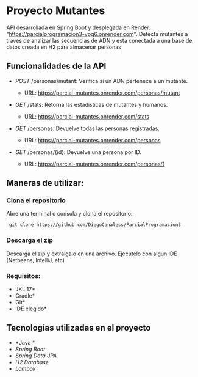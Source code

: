 # Proyecto Mutantes

API desarrollada en Spring Boot y desplegada en Render: "https://parcialprogramacion3-vpg6.onrender.com". Detecta mutantes a traves de analizar las secuencias de ADN y esta conectada a una base de datos creada en H2 para almacenar personas

## Funcionalidades de la API
- *POST* /personas/mutant: Verifica si un ADN pertenece a un mutante.
  - URL: https://parcial-mutantes.onrender.com/personas/mutant
  
- *GET* /stats: Retorna las estadísticas de mutantes y humanos.
  - URL: https://parcial-mutantes.onrender.com/stats

- *GET* /personas: Devuelve todas las personas registradas.
  - URL: https://parcial-mutantes.onrender.com/personas

- *GET* /personas/{id}: Devuelve una persona por ID.
  - URL: https://parcial-mutantes.onrender.com/personas/1


## Maneras de utilizar:

### Clona el repositorio

   Abre una terminal o consola y clona el repositorio:
  ```
   git clone https://github.com/DiegoCanaless/ParcialProgramacion3
  ```
### Descarga el zip

Descarga el zip y extraigalo en una archivo. Ejecutelo con algun IDE (Netbeans, IntelliJ, etc)

### Requisitos:

 - JKL 17*
 - Gradle*
 - Git*
 - IDE elegido*

## Tecnologías utilizadas en el proyecto

- *Java *
- *Spring Boot*
- *Spring Data JPA*
- *H2 Database*
- *Lombok*
